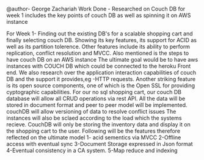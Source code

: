 @author- George  Zachariah
Work Done - Researched on Couch DB for week 1
includes the key points of couch DB as well as spinning it on AWS instance 

For Week 1-
Finding out the existing DB's for a scalable shopping cart and finally selecting couch DB.
Showing its key features, its support for ACID as well as its partition tolerence.
Other features include its ability to perform replication, conflict resolution and MVCC.
Also mentioned is the steps to have couch DB on an AWS instance
The ultimate goal would be to have aws instances with COUCH DB which could be connected to the heroku Front end.
We also research over the application interaction capabilities of couch DB and the support it provides,eg -HTTP requests.
Another striking feature is its open source components, one of which is the Open SSL for providing cyptographic capabilities.
For our no sql shopping cart, our couch DB database will allow all CRUD operations via rest API.
All the data will be stored in document format and peer to peer model will be implemented.
couchDB will allow versioning of data to resolve conflict issues 
The instances will also be sclaed according to the load which the systems recieve.
CouchDB will only be storing the inventory data and display it on the shopping cart to the user.
Following will be the features therefore reflected on the ultimate model
1- acid sementics via MVCC
2-Offline access with eventual sync
3-Document Storage expressed in Json format
4-Eventual consistency in a CA system.
5-Map reduce and indexing
